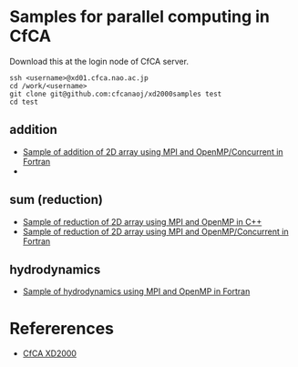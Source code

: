 # Samples for parallel computing in CfCA
Download this at the login node of CfCA server.

	ssh <username>@xd01.cfca.nao.ac.jp
	cd /work/<username>
	git clone git@github.com:cfcanaoj/xd2000samples test
	cd test

## addition
- [Sample of addition of 2D array using MPI and OpenMP/Concurrent in Fortran ](./PARAF90/)
- 
## sum (reduction)
- [Sample of reduction of 2D array using MPI and OpenMP in C++](./SUMCPPopenmp/)
- [Sample of reduction of 2D array using MPI and OpenMP/Concurrent in Fortran ](./SUMF90openmp/)

## hydrodynamics
- [Sample of hydrodynamics using MPI and OpenMP in Fortran ](./KHF90openmp/)

# Refererences
- [CfCA XD2000](https://www.cfca.nao.ac.jp/xd2000)

